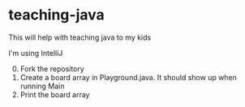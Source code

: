 # teaching-java
This will help with teaching java to my kids

I'm using IntelliJ

0. Fork the repository
1. Create a board array in Playground.java.  It should show up when running Main
2. Print the board array

